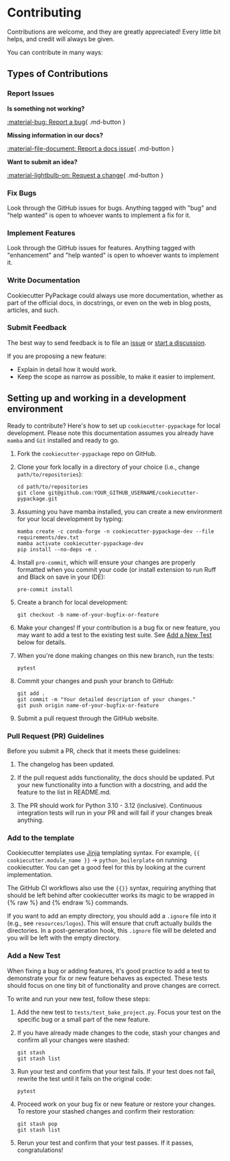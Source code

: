 # Contributing

Contributions are welcome, and they are greatly appreciated!
Every little bit helps, and credit will always be given.

You can contribute in many ways:

## Types of Contributions

### Report Issues

__Is something not working?__

[:material-bug: Report a bug](https://github.com/arup-group/cookiecutter-pypackage/issues/new?template=BUG-REPORT.yml "Report a bug in the template by creating an issue and a reproduction"){ .md-button }

__Missing information in our docs?__

[:material-file-document: Report a docs issue](https://github.com/arup-group/cookiecutter-pypackage/issues/new?template=DOCS.yml "Report missing information or potential inconsistencies in our documentation"){ .md-button }

__Want to submit an idea?__

[:material-lightbulb-on: Request a change](https://github.com/arup-group/cookiecutter-pypackage/issues/new?template=FEATURE-REQUEST.yml "Propose a change or feature request or suggest an improvement"){ .md-button }

### Fix Bugs

Look through the GitHub issues for bugs. Anything tagged with "bug" and "help wanted" is open to whoever wants to implement a fix for it.

### Implement Features

Look through the GitHub issues for features. Anything tagged with "enhancement" and "help wanted" is open to whoever wants to implement it.

### Write Documentation

Cookiecutter PyPackage could always use more documentation, whether as part of the official docs, in docstrings, or even on the web in blog posts, articles, and such.

### Submit Feedback

The best way to send feedback is to file an [issue](https://github.com/arup-group/cookiecutter-pypackage/issues) or [start a discussion](https://github.com/arup-group/cookiecutter-pypackage/discussions).

If you are proposing a new feature:

- Explain in detail how it would work.
- Keep the scope as narrow as possible, to make it easier to implement.

## Setting up and working in a development environment

Ready to contribute? Here's how to set up `cookiecutter-pypackage` for local development.
Please note this documentation assumes you already have `mamba` and `Git` installed and ready to go.

1. Fork the `cookiecutter-pypackage` repo on GitHub.

1. Clone your fork locally in a directory of your choice (i.e., change `path/to/repositories`):

   ``` shell
   cd path/to/repositories
   git clone git@github.com:YOUR_GITHUB_USERNAME/cookiecutter-pypackage.git
   ```

1. Assuming you have mamba installed, you can create a new environment for your local
   development by typing:

   ``` shell
   mamba create -c conda-forge -n cookiecutter-pypackage-dev --file requirements/dev.txt
   mamba activate cookiecutter-pypackage-dev
   pip install --no-deps -e .
   ```

1. Install `pre-commit`, which will ensure your changes are properly formatted when you commit your code (or install extension to run Ruff and Black on save in your IDE):

   ``` shell
   pre-commit install
   ```

1. Create a branch for local development:

   ``` shell
   git checkout -b name-of-your-bugfix-or-feature
   ```

1. Make your changes! If your contribution is a bug fix or new feature, you may want to add a test to the existing test suite. See [Add a New Test](#add-a-new-test) below for details.

1. When you're done making changes on this new branch, run the tests:

   ``` shell
   pytest
   ```

1. Commit your changes and push your branch to GitHub:

   ``` shell
   git add .
   git commit -m "Your detailed description of your changes."
   git push origin name-of-your-bugfix-or-feature
   ```

1. Submit a pull request through the GitHub website.

### Pull Request (PR) Guidelines

Before you submit a PR, check that it meets these guidelines:

1. The changelog has been updated.

2. If the pull request adds functionality, the docs should be updated.
   Put your new functionality into a function with a docstring, and add the feature to the list in README.md.

3. The PR should work for Python 3.10 - 3.12 (inclusive).
   Continuous integration tests will run in your PR and will fail if your changes break anything.

### Add to the template
Cookiecutter templates use [Jinja](https://jinja.palletsprojects.com/en/3.1.x/) templating syntax.
For example, `{{ cookiecutter.module_name }}` -> `python_boilerplate` on running cookiecutter.
You can get a good feel for this by looking at the current implementation.

The GitHub CI workflows also use the `{{}}` syntax, requiring anything that should be left behind after cookiecutter works its magic to be wrapped in {% raw %} and {% endraw %} commands.

If you want to add an empty directory, you should add a `.ignore` file into it (e.g., see `resources/logos`).
This will ensure that cruft actually builds the directories.
In a post-generation hook, this `.ignore` file will be deleted and you will be left with the empty directory.

### Add a New Test

When fixing a bug or adding features, it's good practice to add a test to demonstrate your fix or new feature behaves as expected.
These tests should focus on one tiny bit of functionality and prove changes are correct.

To write and run your new test, follow these steps:

1. Add the new test to `tests/test_bake_project.py`.
   Focus your test on the specific bug or a small part of the new feature.

1. If you have already made changes to the code, stash your changes and confirm all your changes were stashed:

   ``` shell
   git stash
   git stash list
   ```

1. Run your test and confirm that your test fails.
   If your test does not fail, rewrite the test until it fails on the original code:

   ``` shell
   pytest
   ```

1. Proceed work on your bug fix or new feature or restore your changes.
   To restore your stashed changes and confirm their restoration:

   ``` shell
   git stash pop
   git stash list
   ```

1. Rerun your test and confirm that your test passes.
   If it passes, congratulations!
